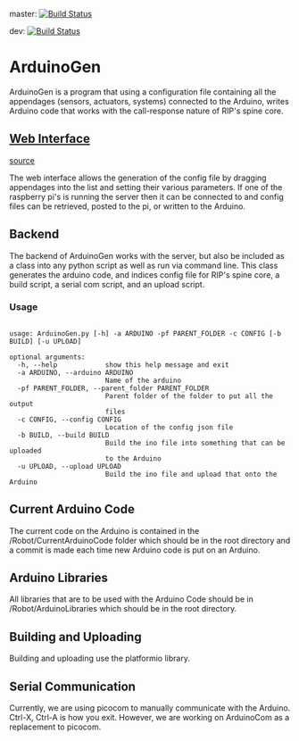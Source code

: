 master: [![Build Status](https://travis-ci.org/utk-robotics-2017/ArduinoGen.svg?branch=master)](https://travis-ci.org/utk-robotics-2017/ArduinoGen)

dev: [![Build Status](https://travis-ci.org/utk-robotics-2017/ArduinoGen.svg?branch=dev)](https://travis-ci.org/utk-robotics-2017/ArduinoGen)

# ArduinoGen
ArduinoGen is a program that using a configuration file containing all the appendages (sensors, actuators, systems) connected to the Arduino, writes Arduino code that works with the call-response nature of RIP's spine core.

## [Web Interface](https://utk-robotics-2017.github.io/ArduinoGen/index.html)
[source](https://github.com/utk-robotics-2017/utk-robotics-2017.github.io/tree/master/ArduinoGen)

The web interface allows the generation of the config file by dragging appendages into the list and setting their various parameters. If one of the raspberry pi's is running the server then it can be connected to and config files can be retrieved, posted to the pi, or written to the Arduino.

## Backend

The backend of ArduinoGen works with the server, but also be included as a class into any python script as well as run via command line. This class generates the arduino code, and indices config file for RIP's spine core, a build script, a serial com script, and an upload script.

### Usage
```

usage: ArduinoGen.py [-h] -a ARDUINO -pf PARENT_FOLDER -c CONFIG [-b BUILD] [-u UPLOAD]

optional arguments:
  -h, --help            show this help message and exit
  -a ARDUINO, --arduino ARDUINO
                        Name of the arduino
  -pf PARENT_FOLDER, --parent_folder PARENT_FOLDER
                        Parent folder of the folder to put all the output
                        files
  -c CONFIG, --config CONFIG
                        Location of the config json file
  -b BUILD, --build BUILD
                        Build the ino file into something that can be uploaded
                        to the Arduino
  -u UPLOAD, --upload UPLOAD
                        Build the ino file and upload that onto the Arduino

```

## Current Arduino Code
The current code on the Arduino is contained in the /Robot/CurrentArduinoCode folder which should be in the root directory and a commit is made each time new Arduino code is put on an Arduino.

## Arduino Libraries
All libraries that are to be used with the Arduino Code should be in /Robot/ArduinoLibraries which should be in the root directory.

## Building and Uploading
Building and uploading use the platformio library.

## Serial Communication
Currently, we are using picocom to manually communicate with the Arduino. Ctrl-X, Ctrl-A is how you exit.
However, we are working on ArduinoCom as a replacement to picocom.

